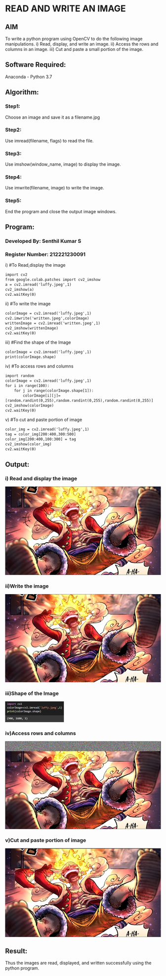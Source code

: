# READ AND WRITE AN IMAGE
## AIM
To write a python program using OpenCV to do the following image manipulations.
i) Read, display, and write an image.
ii) Access the rows and columns in an image.
iii) Cut and paste a small portion of the image.

## Software Required:
Anaconda - Python 3.7
## Algorithm:
### Step1:
Choose an image and save it as a filename.jpg
### Step2:
Use imread(filename, flags) to read the file.
### Step3:
Use imshow(window_name, image) to display the image.
### Step4:
Use imwrite(filename, image) to write the image.
### Step5:
End the program and close the output image windows.

## Program:

### Developed By: Senthil Kumar S
### Register Number: 212221230091
i) #To Read,display the image
```
import cv2
from google.colab.patches import cv2_imshow
a = cv2.imread('luffy.jpeg',1)
cv2_imshow(a)
cv2.waitKey(0) 
```

ii) #To write the image
```
colorImage = cv2.imread('luffy.jpeg',1)
cv2.imwrite('written.jpeg',colorImage)
writtenImage = cv2.imread('written.jpeg',1)
cv2_imshow(writtenImage)
cv2.waitKey(0)
```

iii) #Find the shape of the Image
```
colorImage = cv2.imread('luffy.jpeg',1)
print(colorImage.shape)
```

iv) #To access rows and columns

```
import random
colorImage = cv2.imread('luffy.jpeg',1)
for i in range(100):
    for j in range(colorImage.shape[1]):
        colorImage[i][j]=[random.randint(0,255),random.randint(0,255),random.randint(0,255)]
cv2_imshow(colorImage)
cv2.waitKey(0)
```

v) #To cut and paste portion of image
```
color_img = cv2.imread('luffy.jpeg',1)
tag = color_img[200:400,300:500]
color_img[200:400,100:300] = tag
cv2_imshow(color_img)
cv2.waitKey(0)
```

## Output:

### i) Read and display the image

![output](luffy1.jpg)

### ii)Write the image

![output](luffy2.jpg)

### iii)Shape of the Image

![output](luffy3.jpg)

### iv)Access rows and columns

![output](luffy4.jpg)

### v)Cut and paste portion of image

![output](luffy5.jpg)

## Result:
Thus the images are read, displayed, and written successfully using the python program.


